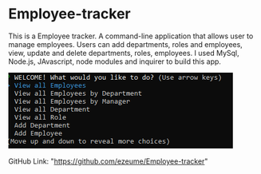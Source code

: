 # Employee-tracker

This is a Employee tracker. A command-line application that allows user to manage employees. Users can add departments, roles and employees, view, update and delete departments, roles, employees.
I used MySql, Node.js, JAvascript, node modules and inquirer to build this app. 


![notetaker](employee-tracker.png)

GitHub Link: "https://github.com/ezeume/Employee-tracker"
